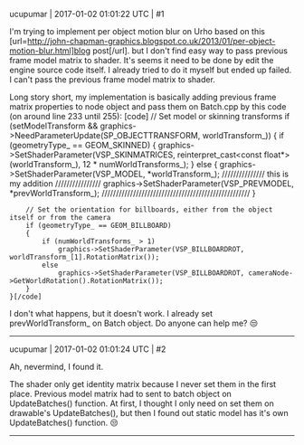 ucupumar | 2017-01-02 01:01:22 UTC | #1

I'm trying to implement per object motion blur on Urho based on this [url=http://john-chapman-graphics.blogspot.co.uk/2013/01/per-object-motion-blur.html]blog post[/url]. but I don't find easy way to pass previous frame model matrix to shader. It's seems it need to be done by edit the engine source code itself. 
I already tried to do it myself but ended up failed. I can't pass the previous frame model matrix to shader. 

Long story short, my implementation is basically adding previous frame matrix properties to node object and pass them on Batch.cpp by this code (on around line 233 until 255):
[code]    // Set model or skinning transforms
    if (setModelTransform && graphics->NeedParameterUpdate(SP_OBJECTTRANSFORM, worldTransform_))
    {
        if (geometryType_ == GEOM_SKINNED)
        {
            graphics->SetShaderParameter(VSP_SKINMATRICES, reinterpret_cast<const float*>(worldTransform_), 
                12 * numWorldTransforms_);
        }
        else
        {
            graphics->SetShaderParameter(VSP_MODEL, *worldTransform_);
            /////////////// this is my addition ////////////////
            graphics->SetShaderParameter(VSP_PREVMODEL, *prevWorldTransform_); 
            ////////////////////////////////////////////////////
        }
        
        // Set the orientation for billboards, either from the object itself or from the camera
        if (geometryType_ == GEOM_BILLBOARD)
        {
            if (numWorldTransforms_ > 1)
                graphics->SetShaderParameter(VSP_BILLBOARDROT, worldTransform_[1].RotationMatrix());
            else
                graphics->SetShaderParameter(VSP_BILLBOARDROT, cameraNode->GetWorldRotation().RotationMatrix());
        }
    }[/code]
I don't what happens, but it doesn't work. I already set prevWorldTransform_ on Batch object.
Do anyone can help me?  :unamused:

-------------------------

ucupumar | 2017-01-02 01:01:24 UTC | #2

Ah, nevermind, I found it.

The shader only get identity matrix because I never set them in the first place. 
Previous model matrix had to sent to batch object on UpdateBatches() function. At first, I thought I only need on set them on drawable's UpdateBatches(), but then I found out static model has it's own UpdateBatches() function.  :unamused:

-------------------------

